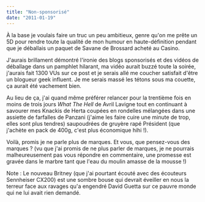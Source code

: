 ```yaml
---
title: "Non-sponsorisé"
date: "2011-01-19"
---
```


À la base je voulais faire un truc un peu ambitieux, genre qu'on me prête un 5D pour rendre toute la qualité de mon humour en haute-définition pendant que je déballais un paquet de Savane de Brossard acheté au Casino.

J'aurais brillament démontré l'ironie des blogs sponsorisés et des vidéos de déballage dans un pamphlet hilarant, ma vidéo aurait buzzé toute la soirée, j'aurais fait 1300 VUs sur ce post et je serais allé me coucher satisfait d'être un blogueur geek influent. Je me serais massé les tétons sous ma couette, ça aurait été vachement bien.

Au lieu de ça, j'ai quand même préférer relancer pour la trentième fois en moins de trois jours _What The Hell_ de Avril Lavigne tout en continuant à savourer mes Knackis de Herta coupées en rondelles mélangées dans une assiette de farfalles de Panzani (j'aime les faire cuire une minute de trop, elles sont plus tendres) saupoudrées de gruyère rapé Président (que j'achète en pack de 400g, c'est plus économique hihi !).

Voilà, promis je ne parle plus de marques. Et vous, que pensez-vous des marques ? (vu que j'ai promis de ne plus parler de marques, je ne pourrais malheureusement pas vous répondre en commentaire, une promesse est gravée dans le marbre tant que l'eau du moulin amasse de la mousse !)

Note : Le nouveau Britney (que j'ai pourtant écouté avec des écouteurs Sennheiser CX200) est une sombre bouse qui devrait éveiller en nous la terreur face aux ravages qu'a engendré David Guetta sur ce pauvre monde qui ne lui avait rien demandé.
